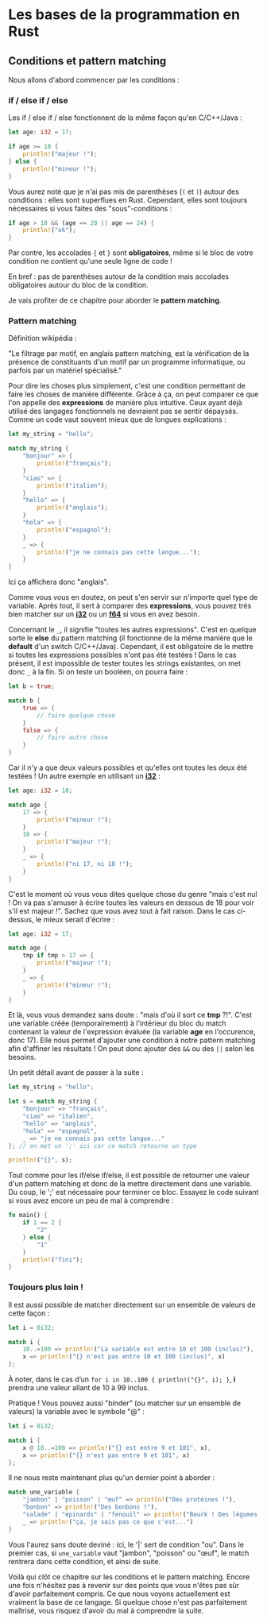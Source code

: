 # Les bases de la programmation en Rust

## Conditions et pattern matching

Nous allons d'abord commencer par les conditions :

### if / else if / else

Les if / else if / else fonctionnent de la même façon qu'en C/C++/Java :

```Rust
let age: i32 = 17;

if age >= 18 {
    println!("majeur !");
} else {
    println!("mineur !");
}
```

Vous aurez noté que je n'ai pas mis de parenthèses (`(` et `)`) autour des conditions : elles sont superflues en Rust. Cependant, elles sont toujours nécessaires si vous faites des "sous"-conditions :

```Rust
if age > 18 && (age == 20 || age == 24) {
    println!("ok");
}
```

Par contre, les accolades `{` et `}` sont __obligatoires__, même si le bloc de votre condition ne contient qu'une seule ligne de code !

En bref : pas de parenthèses autour de la condition mais accolades obligatoires autour du bloc de la condition.

Je vais profiter de ce chapitre pour aborder le __pattern matching__.

### Pattern matching

Définition wikipédia :

"Le filtrage par motif, en anglais pattern matching, est la vérification de la présence de constituants d'un motif par un programme informatique, ou parfois par un matériel spécialisé."

Pour dire les choses plus simplement, c'est une condition permettant de faire les choses de manière différente. Grâce à ça, on peut comparer ce que l'on appelle des __expressions__ de manière plus intuitive. Ceux ayant déjà utilisé des langages fonctionnels ne devraient pas se sentir dépaysés. Comme un code vaut souvent mieux que de longues explications :

```Rust
let my_string = "hello";

match my_string {
    "bonjour" => {
        println!("français");
    }
    "ciao" => {
        println!("italien");
    }
    "hello" => {
        println!("anglais");
    }
    "hola" => {
        println!("espagnol");
    }
    _ => {
        println!("je ne connais pas cette langue...");
    }
}
```

Ici ça affichera donc "anglais".

Comme vous vous en doutez, on peut s'en servir sur n'importe quel type de variable. Après tout, il sert à comparer des __expressions__, vous pouvez très bien matcher sur un [__i32__](https://doc.rust-lang.org/stable/std/primitive.i32.html) ou un [__f64__](https://doc.rust-lang.org/stable/std/primitive.f64.html) si vous en avez besoin.

Concernant le ``_``, il signifie "toutes les autres expressions". C'est en quelque sorte le __else__ du pattern matching (il fonctionne de la même manière que le __default__ d'un switch C/C++/Java). Cependant, il est obligatoire de le mettre si toutes les expressions possibles n'ont pas été testées ! Dans le cas présent, il est impossible de tester toutes les strings existantes, on met donc ``_`` à la fin. Si on teste un booléen, on pourra faire :

```Rust
let b = true;

match b {
    true => {
        // faire quelque chose
    }
    false => {
        // faire autre chose
    }
}
```

Car il n'y a que deux valeurs possibles et qu'elles ont toutes les deux été testées ! Un autre exemple en utilisant un [__i32__](https://doc.rust-lang.org/stable/std/primitive.i32.html) :

```Rust
let age: i32 = 18;

match age {
    17 => {
        println!("mineur !");
    }
    18 => {
        println!("majeur !");
    }
    _ => {
        println!("ni 17, ni 18 !");
    }
}
```

C'est le moment où vous vous dites quelque chose du genre "mais c'est nul ! On va pas s'amuser à écrire toutes les valeurs en dessous de 18 pour voir s'il est majeur !". Sachez que vous avez tout à fait raison. Dans le cas ci-dessus, le mieux serait d'écrire :

```Rust
let age: i32 = 17;

match age {
    tmp if tmp > 17 => {
        println!("majeur !");
    }
    _ => {
        println!("mineur !");
    }
}
```

Et là, vous vous demandez sans doute : "mais d'où il sort ce __tmp__ ?!". C'est une variable créée (temporairement) à l'intérieur du bloc du match contenant la valeur de l'expression évaluée (la variable __age__ en l'occurence, donc 17). Elle nous permet d'ajouter une condition à notre pattern matching afin d'affiner les résultats ! On peut donc ajouter des `&&` ou des `||` selon les besoins.

Un petit détail avant de passer à la suite :

```Rust
let my_string = "hello";

let s = match my_string {
    "bonjour" => "français",
    "ciao" => "italien",
    "hello" => "anglais",
    "hola" => "espagnol",
    _ => "je ne connais pas cette langue..."
}; // on met un ';' ici car ce match retourne un type

println!("{}", s);
```

Tout comme pour les if/else if/else, il est possible de retourner une valeur d'un pattern matching et donc de la mettre directement dans une variable. Du coup, le ';' est nécessaire pour terminer ce bloc. Essayez le code suivant si vous avez encore un peu de mal à comprendre :

```Rust
fn main() {
    if 1 == 2 {
        "2"
    } else {
        "1"
    }
    println!("fini");
}
```

### Toujours plus loin !

Il est aussi possible de matcher directement sur un ensemble de valeurs de cette façon :

```Rust
let i = 0i32;

match i {
    10..=100 => println!("La variable est entre 10 et 100 (inclus)"),
    x => println!("{} n'est pas entre 10 et 100 (inclus)", x)
};
```

À noter, dans le cas d’un ```for i in 10..100 { println!("{}", i); }```, __i__ prendra une valeur allant de 10 à 99 inclus.

Pratique ! Vous pouvez aussi "binder" (ou matcher sur un ensemble de valeurs) la variable avec le symbole "@" :

```Rust
let i = 0i32;

match i {
    x @ 10..=100 => println!("{} est entre 9 et 101", x),
    x => println!("{} n'est pas entre 9 et 101", x)
};
```

Il ne nous reste maintenant plus qu'un dernier point à aborder :

```Rust
match une_variable {
    "jambon" | "poisson" | "œuf" => println!("Des protéines !"),
    "bonbon" => println!("Des bonbons !"),
    "salade" | "épinards" | "fenouil" => println!("Beurk ! Des légumes !"),
    _ => println!("ça, je sais pas ce que c'est...")
}
```

Vous l'aurez sans doute deviné : ici, le '|' sert de condition "ou". Dans le premier cas, si `une_variable` vaut "jambon", "poisson" ou "œuf", le match rentrera dans cette condition, et ainsi de suite.

Voilà qui clôt ce chapitre sur les conditions et le pattern matching. Encore une fois n'hésitez pas à revenir sur des points que vous n'êtes pas sûr d'avoir parfaitement compris. Ce que nous voyons actuellement est vraiment la base de ce langage. Si quelque chose n'est pas parfaitement maîtrisé, vous risquez d'avoir du mal à comprendre la suite.
